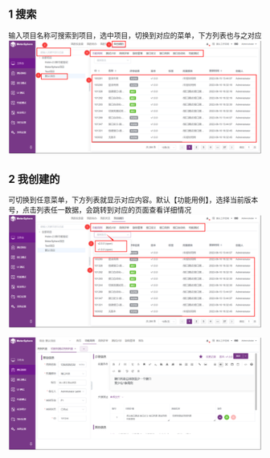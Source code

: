 ## 1 搜索
输入项目名称可搜索到项目，选中项目，切换到对应的菜单，下方列表也与之对应
![搜索](../../img/user_manual/my_desk/created/created_1.png)

## 2 我创建的
可切换到任意菜单，下方列表就显示对应内容。默认【功能用例】，选择当前版本号，点击列表任一数据，会跳转到对应的页面查看详细情况
![切换](../../img/user_manual/my_desk/created/created_2.png)

![跳转](../../img/user_manual/my_desk/created/created_3.png)

